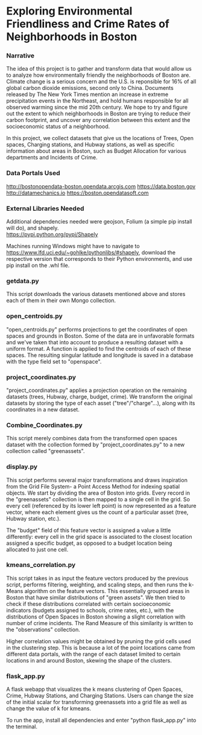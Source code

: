 # Exploring Environmental Friendliness and Crime Rates of Neighborhoods in Boston

### Narrative
The idea of this project is to gather and transform data that would allow us to analyze how environmentally friendly the neighborhoods of Boston are.  Climate change is a serious concern and the U.S. is reponsible for 16% of all global carbon dioxide emissions, second only to China.  Documents released by The New York Times mention an increase in extreme precipitation events in the Northeast, and hold humans responsible for all observed warming since the mid 20th century.  We hope to try and figure out the extent to which neighborhoods in Boston are trying to reduce their carbon footprint, and uncover any correlation between this extent and the socioeconomic status of a neighborhood.

In this project, we collect datasets that give us the locations of Trees, Open spaces, Charging stations, and Hubway stations, as well as specific information about areas in Boston, such as Budget Allocation for various departments and Incidents of Crime.

### Data Portals Used

http://bostonopendata-boston.opendata.arcgis.com
https://data.boston.gov
http://datamechanics.io
https://boston.opendatasoft.com

### External Libraries Needed

Additional dependencies needed were geojson, Folium (a simple pip install will do), and shapely.  
https://pypi.python.org/pypi/Shapely
	
Machines running Windows might have to navigate to https://www.lfd.uci.edu/~gohlke/pythonlibs/#shapely, download the respective version that corresponds to their Python environments, and use pip install on the .whl file.

### getdata.py
This script downloads the various datasets mentioned above and stores each of them in their own Mongo collection.

### open_centroids.py
"open_centroids.py" performs projections to get the coordinates of open spaces and grounds in Boston.  Some of the data are in unfavorable formats and we've taken that into account to produce a resulting dataset with a uniform format.  A function is applied to find the centroids of each of these spaces.  The resulting singular latitude and longitude is saved in a database with the type field set to "openspace".

### project_coordinates.py
"project_coordinates.py" applies a projection operation on the remaining datasets (trees, Hubway, charge, budget, crime).  We transform the original datasets by storing the type of each asset ("tree"/"charge"...), along with its coordinates in a new dataset.

### Combine_Coordinates.py
This script merely combines data from the transformed open spaces dataset with the collection formed by "project_coordinates.py" to a new collection called "greenassets".

### display.py
This script performs several major transformations and draws inspiration from the Grid File System- a Point Access Method for indexing spatial objects.  We start by dividing the area of Boston into grids.  Every record in the "greenassets" collection is then mapped to a single cell in the grid.  So every cell (referenced by its lower left point) is now represented as a feature vector, where each element gives us the count of a particular asset (tree, Hubway station, etc.).

The "budget" field of this feature vector is assigned a value a little differently: every cell in the grid space is associated to the closest location assigned a specific budget, as opposed to a budget location being allocated to just one cell.

### kmeans_correlation.py
This script takes in as input the feature vectors produced by the previous script, performs filtering, weighting, and scaling steps, and then runs the k- Means algorithm on the feature vectors.  This essentially grouped areas in Boston that have similar distributions of "green assets".  We then tried to check if these distributions correlated with certain socioeconomic indicators (budgets assigned to schools, crime rates, etc.), with the distributions of Open Spaces in Boston showing a slight correlation with number of crime incidents.  The Rand Measure of this similarity is written to the "observations" collection.

Higher correlation values might be obtained by pruning the grid cells used in the clustering step.  This is because a lot of the point locations came from different data portals, with the range of each dataset limited to certain locations in and around Boston, skewing the shape of the clusters.

### flask_app.py
A flask webapp that visualizes the k means clustering of Open Spaces, Crime, Hubway Stations, and Charging Stations. Users can change the size of the initial scalar for transforming greenassets into a grid file as well as change the value of k for kmeans.

To run the app, install all dependencies and enter "python flask_app.py" into the terminal.
